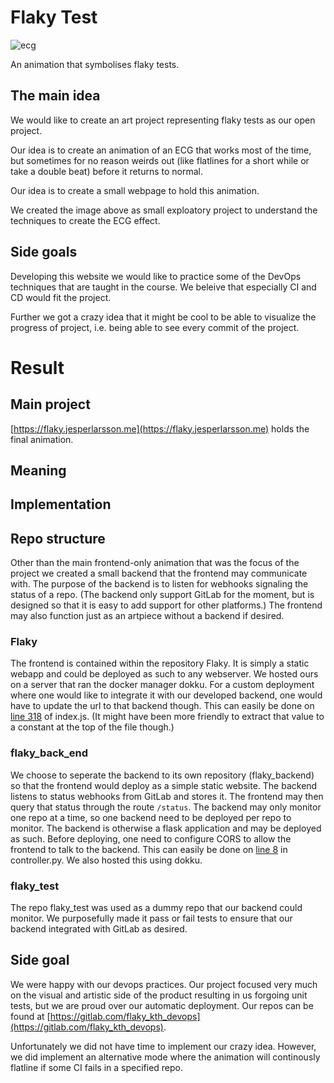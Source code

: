 # Flaky Test

![ecg](https://i.imgur.com/PJBc6GD.png)

An animation that symbolises flaky tests.

## The main idea

We would like to create an art project representing flaky tests as our open project.

Our idea is to create an animation of an ECG that works most of the time, but sometimes for no reason weirds out (like flatlines for a short while or take a double beat) before it returns to normal.

Our idea is to create a small webpage to hold this animation.

We created the image above as small exploatory project to understand the techniques to create the ECG effect.

## Side goals

Developing this website we would like to practice some of the DevOps techniques that are taught in the course. We beleive that especially CI and CD would fit the project.

Further we got a crazy idea that it might be cool to be able to visualize the progress of project, i.e. being able to see every commit of the project.

# Result
## Main project
[https://flaky.jesperlarsson.me](https://flaky.jesperlarsson.me) holds the final animation.

## Meaning

## Implementation

## Repo structure
Other than the main frontend-only animation that was the focus of the project we created a small backend that the frontend may communicate with. The purpose of the backend is to listen for webhooks signaling the status of a repo. (The backend only support GitLab for the moment, but is designed so that it is easy to add support for other platforms.) The frontend may also function just as an artpiece without a backend if desired.

### Flaky
The frontend is contained within the repository Flaky. It is simply a static webapp and could be deployed as such to any webserver. We hosted ours on a server that ran the docker manager dokku. For a custom deployment where one would like to integrate it with our developed backend, one would have to update the url to that backend though. This can easily be done on [line 318](https://gitlab.com/flaky_kth_devops/flaky/blob/master/public_html/index.js#L318) of index.js. (It might have been more friendly to extract that value to a constant at the top of the file though.)

### flaky_back_end
We choose to seperate the backend to its own repository (flaky_backend) so that the frontend would deploy as a simple static website. The backend listens to status webhooks from GitLab and stores it. The frontend may then query that status through the route `/status`. The backend may only monitor one repo at a time, so one backend need to be deployed per repo to monitor. The backend is otherwise a flask application and may be deployed as such. Before deploying, one need to configure CORS to allow the frontend to talk to the backend. This can easily be done on [line 8](https://gitlab.com/flaky_kth_devops/flaky_back_end/blob/master/controller.py#L8) in controller.py. We also hosted this using dokku.

### flaky_test
The repo flaky_test was used as a dummy repo that our backend could monitor. We purposefully made it pass or fail tests to ensure that our backend integrated with GitLab as desired.

## Side goal
We were happy with our devops practices. Our project focused very much on the visual and artistic side of the product resulting in us forgoing unit tests, but we are proud over our automatic deployment. Our repos can be found at [https://gitlab.com/flaky_kth_devops](https://gitlab.com/flaky_kth_devops).

Unfortunately we did not have time to implement our crazy idea. However, we did implement an alternative mode where the animation will continously flatline if some CI fails in a specified repo.

